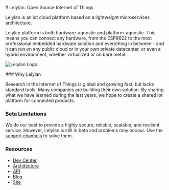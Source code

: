# Lelylan: Open Source Internet of Things

Lelylan is an iot cloud platform based on a lightweight microservices architecture.

Lelylan platform is both hardware-agnostic and platform-agnostic. This means you can connect any hardware, from the ESP8622 to the most professional embedded hardware solution and everything in between - and it can run on any public cloud or in your own private datacenter, or even a hybrid environment, whether virtualized or on bare metal.

![Lelylan Logo](https://raw.githubusercontent.com/lelylan/lelylan/master/public/logo-lelylan.png)

### Why Lelylan

Research in the Internet of Things is global and growing fast, but lacks standard tools. Many companies are building their own solution. By sharing what we have learned during the last years, we hope to create a shared iot platform for connected products.

### Beta Limitations

We do our best to provide a highly secure, reliable, scalable, and resilient service. However, Lelylan is still in beta and problems may occour. Use the [support channels](http://dev.lelylan.com/support) to solve them.

### Resources

* [Dev Center](http://dev.lelylan.com)
* [Architecture](http://dev.lelylan.com/architecture)
* [API](http://dev.lelylan.com/api)
* [Blog](https://medium.com/@lelylan)
* [Site](http://lelylan.com)
